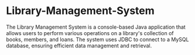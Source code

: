 # Library-Management-System
The Library Management System is a console-based Java application that allows users to perform various operations on a library's collection of books, members, and loans. The system uses JDBC to connect to a MySQL database, ensuring efficient data management and retrieval.
